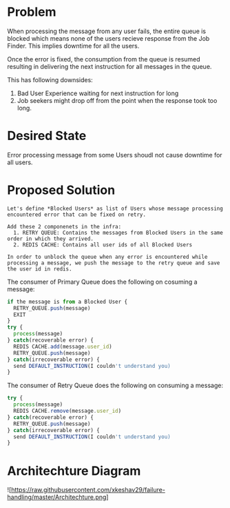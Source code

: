 # Problem

When processing the message from any user fails, the entire queue is blocked which means none of the users recieve response from the Job Finder. This implies downtime for all the users.

Once the error is fixed, the consumption from the queue is resumed resulting in delivering the next instruction for all messages in the queue.

This has following downsides:
1. Bad User Experience waiting for next instruction for long
2. Job seekers might drop off from the point when the response took too long.

# Desired State

Error processing message from some Users shoudl not cause downtime for all users.


# Proposed Solution

```
Let's define *Blocked Users* as list of Users whose message processing encountered error that can be fixed on retry.

Add these 2 componenets in the infra:
  1. RETRY QUEUE: Contains the messages from Blocked Users in the same order in which they arrived.
  2. REDIS CACHE: Contains all user ids of all Blocked Users

In order to unblock the queue when any error is encountered while processing a message, we push the message to the retry queue and save the user id in redis.
```

The consumer of Primary Queue does the following on cosuming a message:

```javascript
if the message is from a Blocked User {
  RETRY_QUEUE.push(message)
  EXIT
}
try {
  process(message)
} catch(recoverable error) {
  REDIS CACHE.add(message.user_id)
  RETRY_QUEUE.push(message)
} catch(irrecoverable error) {
  send DEFAULT_INSTRUCTION(I couldn't understand you)
}
```
  
The consumer of Retry Queue does the following on consuming a message:

```javascript
try {
  process(message)
  REDIS CACHE.remove(message.user_id)
} catch(recoverable error) {
  RETRY_QUEUE.push(message)
} catch(irrecoverable error) {
  send DEFAULT_INSTRUCTION(I couldn't understand you)
}
```

# Architechture Diagram

![https://raw.githubusercontent.com/xkeshav29/failure-handling/master/Architechture.png]


